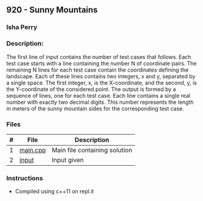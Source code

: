 ## 920 - Sunny Mountains
### Isha Perry
### Description:

The first line of input contains the number of test cases that follows.
Each test case starts with a line containing the number N of coordinate pairs. The remaining N
lines for each test case contain the coordinates defining the landscape. Each of these lines contains two
integers, x and y, separated by a single space. The first integer, x, is the X-coordinate, and the second,
y, is the Y-coordinate of the considered point. The output is formed by a sequence of lines, one for 
each test case. Each line contains a single real number with exactly two decimal digits. This number 
represents the length in meters of the sunny mountain sides for the corresponding test case.


### Files

|   #   | File                       | Description                              |
| :---: | -------------------------- | ---------------------------------------- |
|   1   | [main.cpp](./main.cpp)     | Main file containing solution            |
|   2   | [input](./input)           | Input given                              |


### Instructions

- Compiled using c++11 on repl.it
